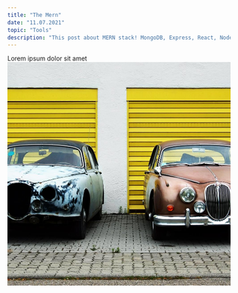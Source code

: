 ```yaml
---
title: "The Mern"
date: "11.07.2021"
topic: "Tools"
description: "This post about MERN stack! MongoDB, Express, React, Node"
---
```


Lorem ipsum dolor sit amet
![Cars](./cars.jpg)